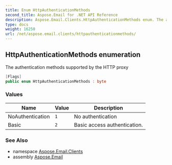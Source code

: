 ```yaml
---
title: Enum HttpAuthenticationMethods
second_title: Aspose.Email for .NET API Reference
description: Aspose.Email.Clients.HttpAuthenticationMethods enum. The authentication methods supported by the HTTP proxy
type: docs
weight: 16250
url: /net/aspose.email.clients/httpauthenticationmethods/
---
```

## HttpAuthenticationMethods enumeration

The authentication methods supported by the HTTP proxy

```csharp
[Flags]
public enum HttpAuthenticationMethods : byte
```

### Values

| Name | Value | Description |
| --- | --- | --- |
| NoAuthentication | `1` | No authentication |
| Basic | `2` | Basic access authentication. |

### See Also

* namespace [Aspose.Email.Clients](../../aspose.email.clients/)
* assembly [Aspose.Email](../../)


